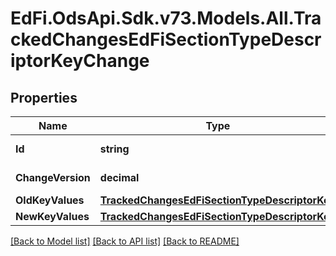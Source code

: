 # EdFi.OdsApi.Sdk.v73.Models.All.TrackedChangesEdFiSectionTypeDescriptorKeyChange

## Properties

Name | Type | Description | Notes
------------ | ------------- | ------------- | -------------
**Id** | **string** | Resource identifier | [optional] 
**ChangeVersion** | **decimal** | Change version | [optional] 
**OldKeyValues** | [**TrackedChangesEdFiSectionTypeDescriptorKey**](TrackedChangesEdFiSectionTypeDescriptorKey.md) |  | [optional] 
**NewKeyValues** | [**TrackedChangesEdFiSectionTypeDescriptorKey**](TrackedChangesEdFiSectionTypeDescriptorKey.md) |  | [optional] 

[[Back to Model list]](../../README.md#documentation-for-models) [[Back to API list]](../../README.md#documentation-for-api-endpoints) [[Back to README]](../../README.md)

